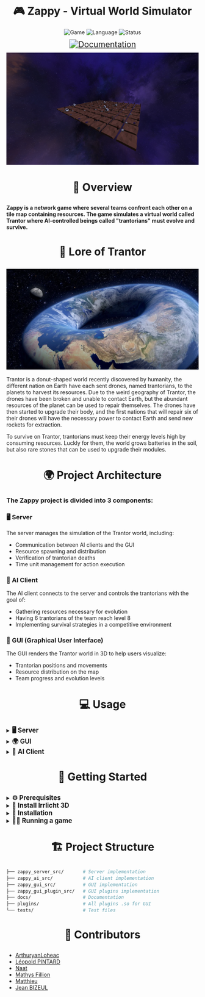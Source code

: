 <h1 align=center>🎮 Zappy - Virtual World Simulator</h1>
<p align="center">
    <img src="https://img.shields.io/badge/Game-Simulation-purple" alt="Game"/>
    <img src="https://img.shields.io/badge/Language-C/C++-blue" alt="Language"/>
    <img src="https://img.shields.io/badge/Status-In%20Development-green" alt="Status"/>
</p>

<p align="center">
    <a href="https://arthuryanloheac.github.io/ZAPPY/" target="_blank">
        <img src="https://img.shields.io/badge/Documentation-Visit%20Here-red" alt="Documentation" style="transform: scale(1.5);" />
    </a>
</p>

<p align="center">
    <img src="docs/static/img/game-screenshot.png" alt="Trantor World" width="720"/>
</p>

# <p align=center> 📜 Overview </p>

#### Zappy is a network game where several teams confront each other on a tile map containing resources. The game simulates a virtual world called Trantor where AI-controlled beings called "trantorians" must evolve and survive.

# <p align=center> 📖 Lore of Trantor </p>

<p align="center">
    <img src="docs/static/img/trantor.png" alt="Trantor World" width="600"/>
</p>

Trantor is a donut-shaped world recently discovered by humanity, the different nation on Earth have each sent drones, named trantorians, to the planets to harvest its resources. Due to the weird geography of Trantor, the drones have been broken and unable to contact Earth, but the abundant resources of the planet can be used to repair themselves. The drones have then started to upgrade their body, and the first nations that will repair six of their drones will have the necessary power to contact Earth and send new rockets for extraction.

To survive on Trantor, trantorians must keep their energy levels high by consuming resources. Luckly for them, the world grows batteries in the soil, but also rare stones that can be used to upgrade their modules.

# <p align=center> 🌍 Project Architecture </p>

### The Zappy project is divided into 3 components:

### 🖥️ Server
The server manages the simulation of the Trantor world, including:
- Communication between AI clients and the GUI
- Resource spawning and distribution
- Verification of trantorian deaths
- Time unit management for action execution

### 🤖 AI Client
The AI client connects to the server and controls the trantorians with the goal of:
- Gathering resources necessary for evolution
- Having 6 trantorians of the team reach level 8
- Implementing survival strategies in a competitive environment

### 🎨 GUI (Graphical User Interface)
The GUI renders the Trantor world in 3D to help users visualize:
- Trantorian positions and movements
- Resource distribution on the map
- Team progress and evolution levels

# <p align=center> 💻 Usage </p>

<details> <summary> <b><span style="font-size: 1.2em;">🖥️ Server</span></b> </summary>

```sh
USAGE: ./zappy_server -p port -x width -y height -n name1 name2 ... -c clientsNb -f freq
```

| Option | Parameter | Description |
|--------|-----------|-------------|
| -p | port | port number |
| -x | width | width of the world |
| -y | height | height of the world |
| -n | name1 name2 ... | name of the team |
| -c | clientsNb | number of authorized clients per team |
| -f | freq | reciprocal of time unit for execution of actions |
| -v, -vv, -vvv | ---- | set verbose level (WARNINGS, INFOS, DEBUGS) |

> The team name GRAPHIC is reserved for the GUI to authenticate itself as such to the server.

</details>

<details> <summary> <b><span style="font-size: 1.2em;">🌍 GUI</span></b> </summary>

```sh
USAGE: ./zappy_gui -p port -h machine
```

| Option | Parameter | Description |
|--------|-----------|-------------|
| -p | port | port number |
| -h | machine | hostname of the server |
| -v, -vv, -vvv | ---- | set verbose level (WARNINGS, INFOS, DEBUGS) |
| -o | Enable low detail mode |

</details>

<details> <summary> <b><span style="font-size: 1.2em;">🤖 AI Client</span></b> </summary>

```sh
USAGE: ./zappy_ai -p port -n name -h machine
```

| Option | Parameter | Description |
|--------|-----------|-------------|
| -p | port | port number |
| -n | name | name of the team |
| -h | machine | name of the machine; localhost by default |
| -v, -vv, -vvv | ---- | set verbose level (WARNINGS, INFOS, DEBUGS) |

> The team name GRAPHIC is reserved for the GUI to authenticate itself as such to the server.

</details>

# <p align=center> 🚀 Getting Started </p>

<details> <summary> <b><span style="font-size: 1.2em;">⚙️ Prerequisites</span></b> </summary>

- C/C++ compiler (gcc/g++)
- Make
- Irrlicht 3D library

</details>

<details> <summary> <b><span style="font-size: 1.2em;">🛜 Install Irrlicht 3D</span></b> </summary>

#### Ubuntu/Debian
```sh
# Install core
sudo apt-get update
sudo apt-get install irrlicht irrlicht-dev
```
</details>
<details> <summary> <b><span style="font-size: 1.2em;">🛜 Installation</span></b> </summary>


1. Clone the repository
```sh
git clone https://github.com/ArthuryanLoheac/ZAPPY.git
cd ZAPPY
```

2. Compile the project
```sh
make
```

This will build all three components: the server, AI clients, and GUI.

If you want to compile only one part, you can use
```sh
make <name-of-the-binary>
```

Name of the binary is either `zappy_server`, `zappy_ai` or `zappy_gui`.

To compile without the plugins :
```sh
make no_plugins
```


</details>

<details> <summary> <b><span style="font-size: 1.2em;">🏃‍♂️ Running a game</span></b> </summary>

1. Start the server:
```sh
./zappy_server -p 4242 -x 10 -y 10 -n team1 team2 -c 5 -f 100
```

2. Launch the GUI:
```sh
./zappy_gui -p 4242 -h localhost
```

3. Connect AI clients:
```sh
./zappy_ai -p 4242 -n team1 -h localhost
./zappy_ai -p 4242 -n team2 -h localhost
```

</details>

# <p align=center> 🏗️ Project Structure </p>

```sh
├── zappy_server_src/       # Server implementation
├── zappy_ai_src/           # AI client implementation
├── zappy_gui_src/          # GUI implementation
├── zappy_gui_plugin_src/   # GUI plugins implementation
├── docs/                   # Documentation
├── plugins/                # All plugins .so for GUI
└── tests/                  # Test files
```

# <p align=center> 👥 Contributors </p>

- [ArthuryanLoheac](https://github.com/ArthuryanLoheac)
- [Léopold PINTARD](https://github.com/Leopold-PINTARD)
- [Naat](https://github.com/NathanBezard)
- [Mathys Fillion](https://github.com/mathys-f)
- [Matthieu](https://github.com/MatthieuGA)
- [Jean BIZEUL](https://github.com/JeanBizeul)
